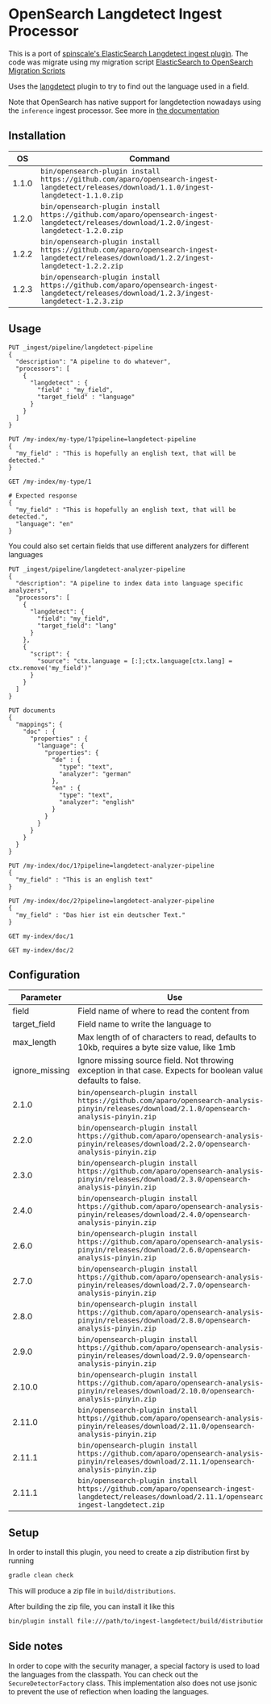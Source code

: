 # OpenSearch Langdetect Ingest Processor

This is a port of [spinscale's ElasticSearch Langdetect ingest plugin](https://github.com/spinscale/elasticsearch-ingest-langdetect).
The code was migrate using my migration script [ElasticSearch to OpenSearch Migration Scripts](https://github.com/aparo/elasticsearch-opensearch-migration-scripts)

Uses the [langdetect](https://github.com/YouCruit/language-detection/) plugin to try to find out the language used in a field.

Note that OpenSearch has native support for langdetection nowadays using the
`inference` ingest processor. See more in
[the documentation](https://www.elastic.co/guide/en/machine-learning/current/ml-lang-ident.html)

## Installation

| OS    | Command |
| ----- | ------- |
| 1.1.0 | `bin/opensearch-plugin install https://github.com/aparo/opensearch-ingest-langdetect/releases/download/1.1.0/ingest-langdetect-1.1.0.zip` |
| 1.2.0 | `bin/opensearch-plugin install https://github.com/aparo/opensearch-ingest-langdetect/releases/download/1.2.0/ingest-langdetect-1.2.0.zip` |
| 1.2.2 | `bin/opensearch-plugin install https://github.com/aparo/opensearch-ingest-langdetect/releases/download/1.2.2/ingest-langdetect-1.2.2.zip` |
| 1.2.3 | `bin/opensearch-plugin install https://github.com/aparo/opensearch-ingest-langdetect/releases/download/1.2.3/ingest-langdetect-1.2.3.zip` |

## Usage


```
PUT _ingest/pipeline/langdetect-pipeline
{
  "description": "A pipeline to do whatever",
  "processors": [
    {
      "langdetect" : {
        "field" : "my_field",
        "target_field" : "language"
      }
    }
  ]
}

PUT /my-index/my-type/1?pipeline=langdetect-pipeline
{
  "my_field" : "This is hopefully an english text, that will be detected."
}

GET /my-index/my-type/1

# Expected response
{
  "my_field" : "This is hopefully an english text, that will be detected.",
  "language": "en"
}
```

You could also set certain fields that use different analyzers for different languages

```
PUT _ingest/pipeline/langdetect-analyzer-pipeline
{
  "description": "A pipeline to index data into language specific analyzers",
  "processors": [
    {
      "langdetect": {
        "field": "my_field",
        "target_field": "lang"
      }
    },
    {
      "script": {
        "source": "ctx.language = [:];ctx.language[ctx.lang] = ctx.remove('my_field')"
      }
    }
  ]
}

PUT documents
{
  "mappings": {
    "doc" : {
      "properties" : {
        "language": {
          "properties": {
            "de" : {
              "type": "text",
              "analyzer": "german"
            },
            "en" : {
              "type": "text",
              "analyzer": "english"
            }
          }
        }
      }
    }
  }
}

PUT /my-index/doc/1?pipeline=langdetect-analyzer-pipeline
{
  "my_field" : "This is an english text"
}

PUT /my-index/doc/2?pipeline=langdetect-analyzer-pipeline
{
  "my_field" : "Das hier ist ein deutscher Text."
}

GET my-index/doc/1

GET my-index/doc/2
```

## Configuration

| Parameter | Use |
| --- | --- |
| field          | Field name of where to read the content from |
| target_field   | Field name to write the language to |
| max_length     | Max length of of characters to read, defaults to 10kb, requires a byte size value, like 1mb |
| ignore_missing | Ignore missing source field. Not throwing exception in that case. Expects for boolean value, defaults to false. |
| 2.1.0 | `bin/opensearch-plugin install https://github.com/aparo/opensearch-analysis-pinyin/releases/download/2.1.0/opensearch-analysis-pinyin.zip` |
| 2.2.0 | `bin/opensearch-plugin install https://github.com/aparo/opensearch-analysis-pinyin/releases/download/2.2.0/opensearch-analysis-pinyin.zip` |
| 2.3.0 | `bin/opensearch-plugin install https://github.com/aparo/opensearch-analysis-pinyin/releases/download/2.3.0/opensearch-analysis-pinyin.zip` |
| 2.4.0 | `bin/opensearch-plugin install https://github.com/aparo/opensearch-analysis-pinyin/releases/download/2.4.0/opensearch-analysis-pinyin.zip` |
| 2.6.0 | `bin/opensearch-plugin install https://github.com/aparo/opensearch-analysis-pinyin/releases/download/2.6.0/opensearch-analysis-pinyin.zip` |
| 2.7.0 | `bin/opensearch-plugin install https://github.com/aparo/opensearch-analysis-pinyin/releases/download/2.7.0/opensearch-analysis-pinyin.zip` |
| 2.8.0 | `bin/opensearch-plugin install https://github.com/aparo/opensearch-analysis-pinyin/releases/download/2.8.0/opensearch-analysis-pinyin.zip` |
| 2.9.0 | `bin/opensearch-plugin install https://github.com/aparo/opensearch-analysis-pinyin/releases/download/2.9.0/opensearch-analysis-pinyin.zip` |
| 2.10.0 | `bin/opensearch-plugin install https://github.com/aparo/opensearch-analysis-pinyin/releases/download/2.10.0/opensearch-analysis-pinyin.zip` |
| 2.11.0 | `bin/opensearch-plugin install https://github.com/aparo/opensearch-analysis-pinyin/releases/download/2.11.0/opensearch-analysis-pinyin.zip` |
| 2.11.1 | `bin/opensearch-plugin install https://github.com/aparo/opensearch-analysis-pinyin/releases/download/2.11.1/opensearch-analysis-pinyin.zip` |
| 2.11.1 | `bin/opensearch-plugin install https://github.com/aparo/opensearch-ingest-langdetect/releases/download/2.11.1/opensearch-ingest-langdetect.zip` |

## Setup

In order to install this plugin, you need to create a zip distribution first by running

```bash
gradle clean check
```

This will produce a zip file in `build/distributions`.

After building the zip file, you can install it like this

```bash
bin/plugin install file:///path/to/ingest-langdetect/build/distribution/ingest-langdetect-0.0.1-SNAPSHOT.zip
```

## Side notes

In order to cope with the security manager, a special factory is used to load the languages from the classpath.
You can check out the `SecureDetectorFactory` class. This implementation also does not use jsonic to prevent the use of reflection when loading the languages.
